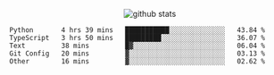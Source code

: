 <!-- <h1 align="center">Hello 👋 </h3> -->

<p align="center">
  <img src="https://github-readme-stats.vercel.app/api?username=syeehyn&hide=stars,prs,issues,contribs&count_private=true&hide_title=true" alt="github stats" />
</p>

<!--START_SECTION:waka-->
```text
Python       4 hrs 39 mins   ███████████░░░░░░░░░░░░░░   43.84 % 
TypeScript   3 hrs 50 mins   █████████░░░░░░░░░░░░░░░░   36.07 % 
Text         38 mins         █▓░░░░░░░░░░░░░░░░░░░░░░░   06.04 % 
Git Config   20 mins         ▓░░░░░░░░░░░░░░░░░░░░░░░░   03.13 % 
Other        16 mins         ▓░░░░░░░░░░░░░░░░░░░░░░░░   02.62 % 
```
<!--END_SECTION:waka-->
